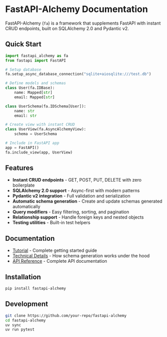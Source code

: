 # FastAPI-Alchemy Documentation

FastAPI-Alchemy (`fa`) is a framework that supplements FastAPI with instant CRUD endpoints, built on SQLAlchemy 2.0 and Pydantic v2.

## Quick Start

```python
import fastapi_alchemy as fa
from fastapi import FastAPI

# Setup database
fa.setup_async_database_connection("sqlite+aiosqlite:///test.db")

# Define models and schemas
class User(fa.IDBase):
    name: Mapped[str]
    email: Mapped[str]

class UserSchema(fa.IDSchema[User]):
    name: str
    email: str

# Create view with instant CRUD
class UserView(fa.AsyncAlchemyView):
    schema = UserSchema

# Include in FastAPI app
app = FastAPI()
fa.include_view(app, UserView)
```

## Features

- **Instant CRUD endpoints** - GET, POST, PUT, DELETE with zero boilerplate
- **SQLAlchemy 2.0 support** - Async-first with modern patterns
- **Pydantic v2 integration** - Full validation and serialization
- **Automatic schema generation** - Create and update schemas generated automatically
- **Query modifiers** - Easy filtering, sorting, and pagination
- **Relationship support** - Handle foreign keys and nested objects
- **Testing utilities** - Built-in test helpers

## Documentation

- [Tutorial](tutorial.md) - Complete getting started guide
- [Technical Details](technical_details.md) - How schema generation works under the hood
- [API Reference](api_reference.md) - Complete API documentation

## Installation

```bash
pip install fastapi-alchemy
```

## Development

```bash
git clone https://github.com/your-repo/fastapi-alchemy
cd fastapi-alchemy
uv sync
uv run pytest
```
